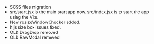 - SCSS files migration
- src/start.jsx is the main start app now. src/index.jsx is to start the app using the Vite.
- New resizeWindowChecker added.
- hljs size box issues fixed.
- OLD DragDrop removed
- OLD RawModal removed
